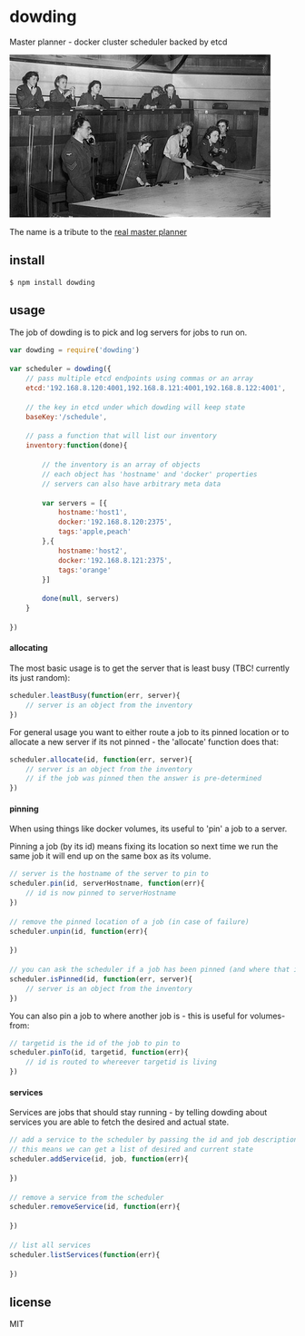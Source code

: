 dowding
=======

Master planner - docker cluster scheduler backed by etcd

![Battle Of Britain Ops Room](https://github.com/binocarlos/dowding/raw/master/opsroom.jpg)

The name is a tribute to the [real master planner](http://en.wikipedia.org/wiki/Hugh_Dowding,_1st_Baron_Dowding)

## install

```
$ npm install dowding
```

## usage

The job of dowding is to pick and log servers for jobs to run on.

```js
var dowding = require('dowding')

var scheduler = dowding({
	// pass multiple etcd endpoints using commas or an array
	etcd:'192.168.8.120:4001,192.168.8.121:4001,192.168.8.122:4001',
	
	// the key in etcd under which dowding will keep state
	baseKey:'/schedule',

	// pass a function that will list our inventory
	inventory:function(done){

		// the inventory is an array of objects
		// each object has 'hostname' and 'docker' properties
		// servers can also have arbitrary meta data

		var servers = [{
			hostname:'host1',
			docker:'192.168.8.120:2375',
			tags:'apple,peach'
		},{
			hostname:'host2',
			docker:'192.168.8.121:2375',
			tags:'orange'
		}]

		done(null, servers)
	}

})
```

#### allocating

The most basic usage is to get the server that is least busy (TBC! currently its just random):

```js
scheduler.leastBusy(function(err, server){
	// server is an object from the inventory
})
```

For general usage you want to either route a job to its pinned location or to allocate a new server if its not pinned - the 'allocate' function does that:

```js
scheduler.allocate(id, function(err, server){
	// server is an object from the inventory
	// if the job was pinned then the answer is pre-determined
})
```

#### pinning

When using things like docker volumes, its useful to 'pin' a job to a server.

Pinning a job (by its id) means fixing its location so next time we run the same job it will end up on the same box as its volume.

```js
// server is the hostname of the server to pin to
scheduler.pin(id, serverHostname, function(err){
	// id is now pinned to serverHostname
})

// remove the pinned location of a job (in case of failure)
scheduler.unpin(id, function(err){
	
})

// you can ask the scheduler if a job has been pinned (and where that is)
scheduler.isPinned(id, function(err, server){
	// server is an object from the inventory
})
```

You can also pin a job to where another job is - this is useful for volumes-from:

```js
// targetid is the id of the job to pin to
scheduler.pinTo(id, targetid, function(err){
	// id is routed to whereever targetid is living
})
```

#### services

Services are jobs that should stay running - by telling dowding about services you are able to fetch the desired and actual state.

```js
// add a service to the scheduler by passing the id and job description
// this means we can get a list of desired and current state
scheduler.addService(id, job, function(err){

})

// remove a service from the scheduler
scheduler.removeService(id, function(err){

})

// list all services
scheduler.listServices(function(err){

})
```

## license

MIT